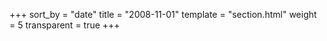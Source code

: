 +++
sort_by = "date"
title = "2008-11-01"
template = "section.html"
weight = 5
transparent = true
+++